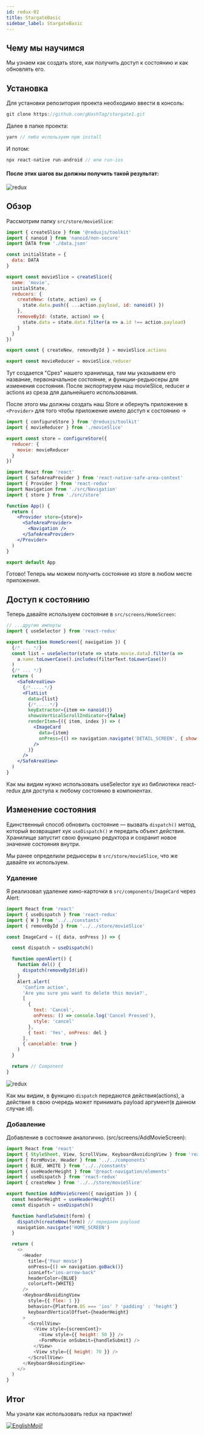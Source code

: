 ```yaml
---
id: redux-02
title: StargateBasic
sidebar_label: StargateBasic
---
```



## Чему мы научимся

Мы узнаем как создать store, как получить доступ к состоянию и как обновлять его.

## Установка
Для установки репозитория проекта необходимо ввести в консоль:

```jsx
git clone https://github.com/gHashTag/stargate1.git
```
Далее в папке проекта:
```jsx
yarn // либо используем npm install
```
И потом:
```jsx
npx react-native run-android // или run-ios
```

#### После этих шагов вы должны получить такой результат:
![redux](/img/redux/appView-02.png)

## Обзор

Рассмотрим папку `src/store/movieSlice`:

```js
import { createSlice } from '@reduxjs/toolkit'
import { nanoid } from 'nanoid/non-secure'
import DATA from './data.json'

const initialState = {
  data: DATA
}

export const movieSlice = createSlice({
  name: 'movie',
  initialState,
  reducers: {
    createNew: (state, action) => {
      state.data.push({ ...action.payload, id: nanoid() })
    },
    removeById: (state, action) => {
      state.data = state.data.filter(a => a.id !== action.payload)
    }
  }
})

export const { createNew, removeById } = movieSlice.actions

export const movieReducer = movieSlice.reducer
```
Тут создается "Срез" нашего хранилища, там мы указываем его название, первоначальное состояние, и функции-редьюсеры для изменения состояния. После экспортируем наш movieSlice, reducer и actions из среза для дальнейшего использования.

После этого мы должны создать наш Store и обернуть приложение в `<Provider>` для того чтобы приложение имело доступ к состоянию →

```js
import { configureStore } from '@reduxjs/toolkit'
import { movieReducer } from './movieSlice'

export const store = configureStore({
  reducer: {
    movie: movieReducer
  }
})
```
```jsx
import React from 'react'
import { SafeAreaProvider } from 'react-native-safe-area-context'
import { Provider } from 'react-redux'
import Navigation from './src/Navigation'
import { store } from './src/store'

function App() {
  return (
    <Provider store={store}>
      <SafeAreaProvider>
        <Navigation />
      </SafeAreaProvider>
    </Provider>
  )
}

export default App
```

Готово! Теперь мы можем получить состояние из store в любом месте приложения.

## Доступ к состоянию

Теперь давайте используем состояние в `src/screens/HomeScreen`:

```jsx
// ...другие импорты
import { useSelector } from 'react-redux'

export function HomeScreen({ navigation }) {
  {/* ... */}
  const list = useSelector(state => state.movie.data).filter(a =>
    a.name.toLowerCase().includes(filterText.toLowerCase())
  )
  {/* ... */}
  return (
    <SafeAreaView>
      {/*.....*/}
      <FlatList
        data={list}
        {/*.....*/}
        keyExtractor={item => nanoid()}
        showsVerticalScrollIndicator={false}
        renderItem={({ item, index }) => (
          <ImageCard
            data={item}
            onPress={() => navigation.navigate('DETAIL_SCREEN', { show: item })}
          />
        )}
      />
    </SafeAreaView>
  )
}
```

Как мы видим нужно использовать useSelector хук из библиотеки react-redux для доступа к любому состоянию в компонентах.

## Изменение состояния

Единственный способ обновить состояние — вызвать `dispatch()` метод, который возвращает хук `useDispatch()` и передать объект действия. Хранилище запустит свою функцию редуктора и сохранит новое значение состояния внутри.

Мы ранее определили редьюсеры в `src/store/movieSlice`, что же давайте их используем.

### Удаление

Я реализовал удаление кино-карточки в `src/components/ImageCard` через Alert:

```jsx
import React from 'react'
import { useDispatch } from 'react-redux'
import { W } from '../../constants'
import { removeById } from '../../store/movieSlice'

const ImageCard = ({ data, onPress }) => {

  const dispatch = useDispatch()

  function openAlert() {
    function del() {
      dispatch(removeById(id))
    }
    Alert.alert(
      'Confirm action',
      'Are you sure you want to delete this movie?',
      [
        {
          text: 'Cancel',
          onPress: () => console.log('Cancel Pressed'),
          style: 'cancel'
        },
        { text: 'Yes', onPress: del }
      ],
      { cancelable: true }
    )
  }

  return // Component
}
```


![redux](/img/redux/appDelItem-02.png)

Как мы видим, в функцию `dispatch` передаются действия(actions), а действие в свою очередь может принимать payload аргумент(в данном случае id).

### Добавление

Добавление в состояние аналогично.
(src/screens/AddMovieScreen):
```js
import React from 'react'
import { StyleSheet, View, ScrollView, KeyboardAvoidingView } from 'react-native'
import { FormMovie, Header } from '../../components'
import { BLUE, WHITE } from '../../constants'
import { useHeaderHeight } from '@react-navigation/elements'
import { useDispatch } from 'react-redux'
import { createNew } from '../../store/movieSlice'

export function AddMovieScreen({ navigation }) {
  const headerHeight = useHeaderHeight()
  const dispatch = useDispatch()

  function handleSubmit(form) {
    dispatch(createNew(form)) // передаем payload
    navigation.navigate('HOME_SCREEN')
  }

  return (
    <>
      <Header
        title={'Your movie'}
        onPress={() => navigation.goBack()}
        iconLeft="ios-arrow-back"
        headerColor={BLUE}
        colorLeft={WHITE}
      />
      <KeyboardAvoidingView
        style={{ flex: 1 }}
        behavior={Platform.OS === 'ios' ? 'padding' : 'height'}
        keyboardVerticalOffset={headerHeight}
      >
        <ScrollView>
          <View style={screenCont}>
            <View style={{ height: 50 }} />
            <FormMovie onSubmit={handleSubmit} />
          </View>
          <View style={{ height: 70 }} />
        </ScrollView>
      </KeyboardAvoidingView>
    </>
  )
}
```

## Итог

Мы узнали как использовать redux на практике!

[![EnglishMoji!](/img/logo/englishmoji.png)](https://apps.apple.com/kz/app/englishmoji/id6450254885)